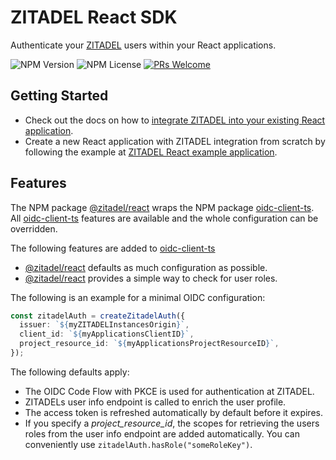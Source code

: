 # ZITADEL React SDK

Authenticate your [ZITADEL](https://zitadel.com) users within your React applications.

![NPM Version](https://img.shields.io/npm/v/@zitadel/react)
![NPM License](https://img.shields.io/npm/l/@zitadel/react)
[![PRs Welcome](https://img.shields.io/badge/PRs-welcome-brightgreen.svg?style=flat-square)](https://makeapullrequest.com)

## Getting Started

- Check out the docs on how to [integrate ZITADEL into your existing React application](https://zitadel.com/docs/examples/login/react).
- Create a new React application with ZITADEL integration from scratch by following the example at [ZITADEL React example application](https://github.com/zitadel/zitadel-react/blob/main/README.md).

## Features

The NPM package [@zitadel/react](https://www.npmjs.com/package/@zitadel/react) wraps the NPM package [oidc-client-ts](https://github.com/authts/oidc-client-ts).
All [oidc-client-ts](https://github.com/authts/oidc-client-ts) features are available and the whole configuration can be overridden.

The following features are added to [oidc-client-ts](https://github.com/authts/oidc-client-ts)

- [@zitadel/react](https://www.npmjs.com/package/@zitadel/react) defaults as much configuration as possible.
- [@zitadel/react](https://www.npmjs.com/package/@zitadel/react) provides a simple way to check for user roles.

The following is an example for a minimal OIDC configuration:

```typescript
const zitadelAuth = createZitadelAuth({
  issuer: `${myZITADELInstancesOrigin}`,
  client_id: `${myApplicationsClientID}`,
  project_resource_id: `${myApplicationsProjectResourceID}`,
});
```

The following defaults apply:

- The OIDC Code Flow with PKCE is used for authentication at ZITADEL.
- ZITADELs user info endpoint is called to enrich the user profile.
- The access token is refreshed automatically by default before it expires.
- If you specify a _project_resource_id_, the scopes for retrieving the users roles from the user info endpoint are added automatically.
  You can conveniently use `zitadelAuth.hasRole("someRoleKey")`.
